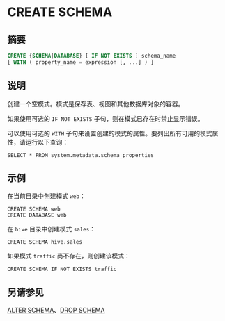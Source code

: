 
# CREATE SCHEMA

## 摘要

``` sql
CREATE {SCHEMA|DATABASE} [ IF NOT EXISTS ] schema_name
[ WITH ( property_name = expression [, ...] ) ]
```

## 说明

创建一个空模式。模式是保存表、视图和其他数据库对象的容器。

如果使用可选的 `IF NOT EXISTS` 子句，则在模式已存在时禁止显示错误。

可以使用可选的 `WITH` 子句来设置创建的模式的属性。要列出所有可用的模式属性，请运行以下查询：

    SELECT * FROM system.metadata.schema_properties

## 示例

在当前目录中创建模式 `web`：

    CREATE SCHEMA web
    CREATE DATABASE web

在 `hive` 目录中创建模式 `sales`：

    CREATE SCHEMA hive.sales

如果模式 `traffic` 尚不存在，则创建该模式：

    CREATE SCHEMA IF NOT EXISTS traffic

## 另请参见

[ALTER SCHEMA](./alter-schema.md)、[DROP SCHEMA](./drop-schema.md)